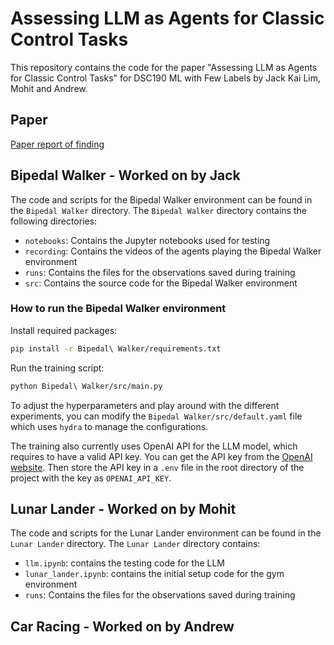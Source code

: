 # Assessing LLM as Agents for Classic Control Tasks
This repository contains the code for the paper "Assessing LLM as Agents for Classic Control Tasks" for DSC190 ML with Few Labels by Jack Kai Lim, Mohit and Andrew.

## Paper
[Paper report of finding](https://github.com/jackljk/Assessing-Large-Language-Models-as-Agents-Evaluating-Responsiveness-and-Adaptability-in-Classic-Con/blob/main/DSC190_ML_with_Few_Label_Project_Report.pdf)

## Bipedal Walker - Worked on by Jack
The code and scripts for the Bipedal Walker environment can be found in the `Bipedal Walker` directory. The `Bipedal Walker` directory contains the following directories:
- `notebooks`: Contains the Jupyter notebooks used for testing
- `recording`: Contains the videos of the agents playing the Bipedal Walker environment
- `runs`: Contains the files for the observations saved during training
- `src`: Contains the source code for the Bipedal Walker environment

### How to run the Bipedal Walker environment
Install required packages:
```bash
pip install -r Bipedal\ Walker/requirements.txt
```

Run the training script:
```bash
python Bipedal\ Walker/src/main.py
```
To adjust the hyperparameters and play around with the different experiments, you can modify the `Bipedal Walker/src/default.yaml` file which uses `hydra` to manage the configurations.

The training also currently uses OpenAI API for the LLM model, which requires to have a valid API key. You can get the API key from the [OpenAI website](https://beta.openai.com/account/api-keys). Then store the API key in a `.env` file in the root directory of the project with the key as `OPENAI_API_KEY`.

## Lunar Lander - Worked on by Mohit
The code and scripts for the Lunar Lander environment can be found in the `Lunar Lander` directory. The `Lunar Lander` directory contains:
- `llm.ipynb`: contains the testing code for the LLM
- `lunar_lander.ipynb`: contains the initial setup code for the gym environment
- `runs`: Contains the files for the observations saved during training

## Car Racing - Worked on by Andrew
